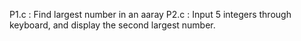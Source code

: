P1.c : Find largest number in an aaray
P2.c : Input 5 integers through keyboard, and display the second largest number.
